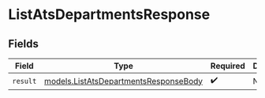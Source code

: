 # ListAtsDepartmentsResponse


## Fields

| Field                                                                                | Type                                                                                 | Required                                                                             | Description                                                                          |
| ------------------------------------------------------------------------------------ | ------------------------------------------------------------------------------------ | ------------------------------------------------------------------------------------ | ------------------------------------------------------------------------------------ |
| `result`                                                                             | [models.ListAtsDepartmentsResponseBody](../models/listatsdepartmentsresponsebody.md) | :heavy_check_mark:                                                                   | N/A                                                                                  |